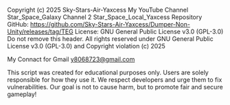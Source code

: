 Copyright (c) 2025 Sky-Stars-Air-Yaxcess My YouTube Channel Star_Space_Galaxy Channel 2 Star_Space_Local_Yaxcess
Repository GitHub: https://github.com/Sky-Stars-Air-Yaxcess/Dumper-Non-Unity/releases/tag/TEG
License: GNU General Public License v3.0 (GPL-3.0)
Do not remove this header. All rights reserved under GNU General Public License v3.0 (GPL-3.0) and Copyright violation (c) 2025

My Connact for Gmail y8068723@gmail.com

This script was created for educational purposes only. Users are solely responsible for how they use it. We respect developers and urge them to fix vulnerabilities. Our goal is not to cause harm, but to promote fair and secure gameplay!
